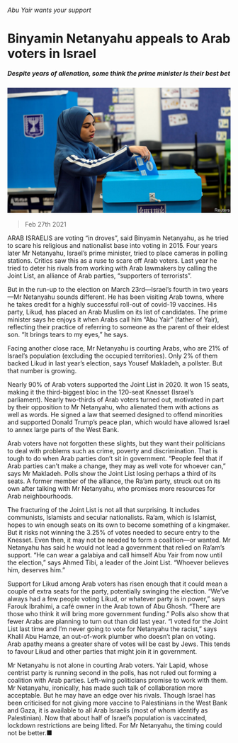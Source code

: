 ###### Abu Yair wants your support

# Binyamin Netanyahu appeals to Arab voters in Israel 

##### Despite years of alienation, some think the prime minister is their best bet 

![image](images/20210227_map002.jpg) 

> Feb 27th 2021 


ARAB ISRAELIS are voting “in droves”, said Binyamin Netanyahu, as he tried to scare his religious and nationalist base into voting in 2015. Four years later Mr Netanyahu, Israel’s prime minister, tried to place cameras in polling stations. Critics saw this as a ruse to scare off Arab voters. Last year he tried to deter his rivals from working with Arab lawmakers by calling the Joint List, an alliance of Arab parties, “supporters of terrorists”.


But in the run-up to the election on March 23rd—Israel’s fourth in two years—Mr Netanyahu sounds different. He has been visiting Arab towns, where he takes credit for a highly successful roll-out of covid-19 vaccines. His party, Likud, has placed an Arab Muslim on its list of candidates. The prime minister says he enjoys it when Arabs call him “Abu Yair” (father of Yair), reflecting their practice of referring to someone as the parent of their eldest son. “It brings tears to my eyes,” he says.



Facing another close race, Mr Netanyahu is courting Arabs, who are 21% of Israel’s population (excluding the occupied territories). Only 2% of them backed Likud in last year’s election, says Yousef Makladeh, a pollster. But that number is growing.


Nearly 90% of Arab voters supported the Joint List in 2020. It won 15 seats, making it the third-biggest bloc in the 120-seat Knesset (Israel’s parliament). Nearly two-thirds of Arab voters turned out, motivated in part by their opposition to Mr Netanyahu, who alienated them with actions as well as words. He signed a law that seemed designed to offend minorities and supported Donald Trump’s peace plan, which would have allowed Israel to annex large parts of the West Bank.


Arab voters have not forgotten these slights, but they want their politicians to deal with problems such as crime, poverty and discrimination. That is tough to do when Arab parties don’t sit in government. “People feel that if Arab parties can’t make a change, they may as well vote for whoever can,” says Mr Makladeh. Polls show the Joint List losing perhaps a third of its seats. A former member of the alliance, the Ra’am party, struck out on its own after talking with Mr Netanyahu, who promises more resources for Arab neighbourhoods.


The fracturing of the Joint List is not all that surprising. It includes communists, Islamists and secular nationalists. Ra’am, which is Islamist, hopes to win enough seats on its own to become something of a kingmaker. But it risks not winning the 3.25% of votes needed to secure entry to the Knesset. Even then, it may not be needed to form a coalition—or wanted. Mr Netanyahu has said he would not lead a government that relied on Ra’am’s support. “He can wear a galabiya and call himself Abu Yair from now until the election,” says Ahmed Tibi, a leader of the Joint List. “Whoever believes him, deserves him.”


Support for Likud among Arab voters has risen enough that it could mean a couple of extra seats for the party, potentially swinging the election. “We’ve always had a few people voting Likud, or whatever party is in power,” says Farouk Ibrahimi, a café owner in the Arab town of Abu Ghosh. “There are those who think it will bring more government funding.” Polls also show that fewer Arabs are planning to turn out than did last year. “I voted for the Joint List last time and I’m never going to vote for Netanyahu the racist,” says Khalil Abu Hamze, an out-of-work plumber who doesn’t plan on voting. Arab apathy means a greater share of votes will be cast by Jews. This tends to favour Likud and other parties that might join it in government.


Mr Netanyahu is not alone in courting Arab voters. Yair Lapid, whose centrist party is running second in the polls, has not ruled out forming a coalition with Arab parties. Left-wing politicians promise to work with them. Mr Netanyahu, ironically, has made such talk of collaboration more acceptable. But he may have an edge over his rivals. Though Israel has been criticised for not giving more vaccine to Palestinians in the West Bank and Gaza, it is available to all Arab Israelis (most of whom identify as Palestinian). Now that about half of Israel’s population is vaccinated, lockdown restrictions are being lifted. For Mr Netanyahu, the timing could not be better.■

